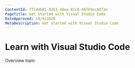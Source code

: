 ```yaml
---
ContentId: f71d4b81-8361-48ee-82c0-48f69ec0d72e
PageTitle: Get Started with Visual Studio Code
DateApproved: 10/8/2020
MetaDescription: Get Started with Visual Studio Code
---
```

# Learn with Visual Studio Code

Overview topic
